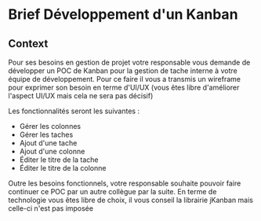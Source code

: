 # Brief Développement d'un Kanban

## Context
Pour ses besoins en gestion de projet votre responsable vous demande de développer un POC de Kanban pour la gestion de tache interne à votre équipe de développement.
Pour ce faire il vous a transmis un wireframe pour exprimer son besoin en terme d'UI/UX (vous êtes libre d'améliorer l'aspect UI/UX mais cela ne sera pas décisif)

Les fonctionnalités seront les suivantes :
- Gérer les colonnes
- Gérer les taches
- Ajout d'une tache
- Ajout d'une colonne
- Éditer le titre de la tache
- Éditer le titre de la colonne

Outre les besoins fonctionnels, votre responsable souhaite pouvoir faire continuer ce POC par un autre collègue par la suite.
En terme de technologie vous êtes libre de choix, il vous conseil la librairie jKanban mais celle-ci n'est pas imposée 